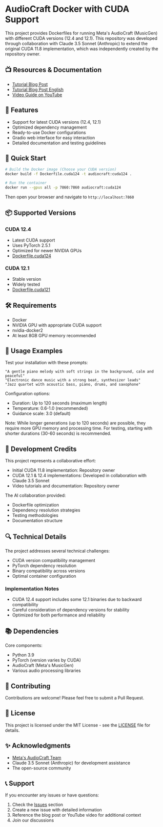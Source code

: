 # AudioCraft Docker with CUDA Support

This project provides Dockerfiles for running Meta's AudioCraft (MusicGen) with different CUDA versions (12.4 and 12.1). This repository was developed through collaboration with Claude 3.5 Sonnet (Anthropic) to extend the original CUDA 11.8 implementation, which was independently created by the repository owner.

## 📺 Resources & Documentation

- [Tutorial Blog Post](https://minokamo.tokyo/2023/10/08/6321/)
- [Tutorial Blog Post English](https://betelgeuse.work/audiocraft-docker/)
- [Video Guide on YouTube](https://youtu.be/r13qBmuFtRM)

## 🌟 Features

- Support for latest CUDA versions (12.4, 12.1)
- Optimized dependency management
- Ready-to-use Docker configurations
- Gradio web interface for easy interaction
- Detailed documentation and testing guidelines

## 🚀 Quick Start

```bash
# Build the Docker image (Choose your CUDA version)
docker build -f Dockerfile.cuda124 -t audiocraft:cuda124 .

# Run the container
docker run --gpus all -p 7860:7860 audiocraft:cuda124
```

Then open your browser and navigate to `http://localhost:7860`

## 📦 Supported Versions

### CUDA 12.4
- Latest CUDA support
- Uses PyTorch 2.5.1
- Optimized for newer NVIDIA GPUs
- [Dockerfile.cuda124](./Dockerfile.cuda124)

### CUDA 12.1
- Stable version
- Widely tested
- [Dockerfile.cuda121](./Dockerfile.cuda121)

## 🛠️ Requirements

- Docker
- NVIDIA GPU with appropriate CUDA support
- nvidia-docker2
- At least 8GB GPU memory recommended

## 🎵 Usage Examples

Test your installation with these prompts:

```text
"A gentle piano melody with soft strings in the background, calm and peaceful"
"Electronic dance music with a strong beat, synthesizer leads"
"Jazz quartet with acoustic bass, piano, drums, and saxophone"
```

Configuration options:
- Duration: Up to 120 seconds (maximum length)
- Temperature: 0.6-1.0 (recommended)
- Guidance scale: 3.0 (default)

Note: While longer generations (up to 120 seconds) are possible, they require more GPU memory and processing time. For testing, starting with shorter durations (30-60 seconds) is recommended.

## 🤖 Development Credits

This project represents a collaborative effort:

- Initial CUDA 11.8 implementation: Repository owner
- CUDA 12.1 & 12.4 implementations: Developed in collaboration with Claude 3.5 Sonnet
- Video tutorials and documentation: Repository owner

The AI collaboration provided:
- Dockerfile optimization
- Dependency resolution strategies
- Testing methodologies
- Documentation structure

## 🔍 Technical Details

The project addresses several technical challenges:
- CUDA version compatibility management
- PyTorch dependency resolution
- Binary compatibility across versions
- Optimal container configuration

### Implementation Notes
- CUDA 12.4 support includes some 12.1 binaries due to backward compatibility
- Careful consideration of dependency versions for stability
- Optimized for both performance and reliability

## 📚 Dependencies

Core components:
- Python 3.9
- PyTorch (version varies by CUDA)
- AudioCraft (Meta's MusicGen)
- Various audio processing libraries

## 🤝 Contributing

Contributions are welcome! Please feel free to submit a Pull Request.

## 📝 License

This project is licensed under the MIT License - see the [LICENSE](LICENSE) file for details.

## ✨ Acknowledgments

- [Meta's AudioCraft Team](https://github.com/facebookresearch/audiocraft)
- Claude 3.5 Sonnet (Anthropic) for development assistance
- The open-source community

## 📞 Support

If you encounter any issues or have questions:
1. Check the [Issues](../../issues) section
2. Create a new issue with detailed information
3. Reference the blog post or YouTube video for additional context
4. Join our discussions
